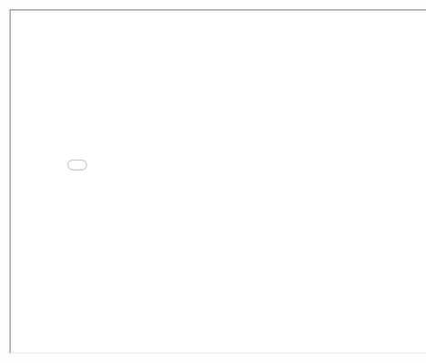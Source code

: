 <!DOCTYPE html>
<html>
<head>
    <title>Trò chơi Python</title>
</head>
<body>
    <iframe src="b.py" width="800" height="600"></iframe>
</body>
</html>
